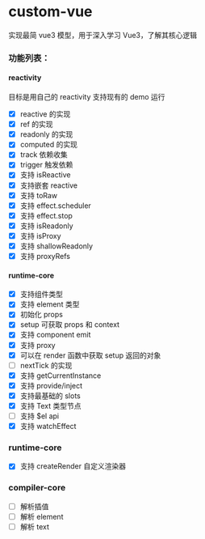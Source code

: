 # custom-vue

实现最简 vue3 模型，用于深入学习 Vue3，了解其核心逻辑



### 功能列表：

#### reactivity

目标是用自己的 reactivity 支持现有的 demo 运行

- [x]  reactive 的实现
- [x]  ref 的实现
- [x]  readonly 的实现
- [x]  computed 的实现
- [x]  track 依赖收集
- [x]  trigger 触发依赖
- [x]  支持 isReactive
- [x]  支持嵌套 reactive
- [x]  支持 toRaw
- [x]  支持 effect.scheduler
- [x]  支持 effect.stop
- [x]  支持 isReadonly
- [x]  支持 isProxy
- [x]  支持 shallowReadonly
- [x]  支持 proxyRefs

#### runtime-core

- [x]  支持组件类型
- [x]  支持 element 类型
- [x]  初始化 props
- [x]  setup 可获取 props 和 context
- [x]  支持 component emit
- [x]  支持 proxy
- [x]  可以在 render 函数中获取 setup 返回的对象
- [ ]  nextTick 的实现
- [x]  支持 getCurrentInstance
- [x]  支持 provide/inject
- [x]  支持最基础的 slots
- [x]  支持 Text 类型节点
- [ ]  支持 $el api
- [x]  支持 watchEffect

### runtime-core

- [x] 支持 createRender 自定义渲染器

### compiler-core

- [ ]  解析插值
- [ ]  解析 element
- [ ]  解析 text
